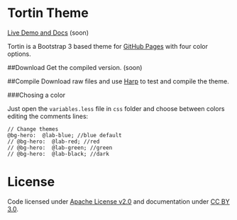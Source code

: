 # Tortin Theme

[Live Demo and Docs](http://vtex.github.io/tortin) (soon)

Tortin is a Bootstrap 3 based theme for [GitHub Pages](http://pages.github.com/) with four color options.

##Download
Get the compiled version. (soon)

##Compile
Download raw files and use [Harp](http://harpjs.com) to test and compile the theme.

###Chosing a color

Just open the `variables.less` file in `css` folder and choose between colors editing the comments lines:

```less
// Change themes
@bg-hero:  @lab-blue; //blue default
// @bg-hero:  @lab-red; //red
// @bg-hero:  @lab-green; //green
// @bg-hero:  @lab-black; //dark
```

# License

Code licensed under [Apache License v2.0](http://www.apache.org/licenses/LICENSE-2.0) and documentation under [CC BY 3.0](http://creativecommons.org/licenses/by/3.0/).
